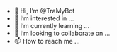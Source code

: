 - 👋 Hi, I’m @TraMyBot
- 👀 I’m interested in ...
- 🌱 I’m currently learning ...
- 💞️ I’m looking to collaborate on ...
- 📫 How to reach me ...

<!---
TraMyBot/TraMyBot is a ✨ special ✨ repository because its `README.md` (this file) appears on your GitHub profile.
You can click the Preview link to take a look at your changes.
--->

